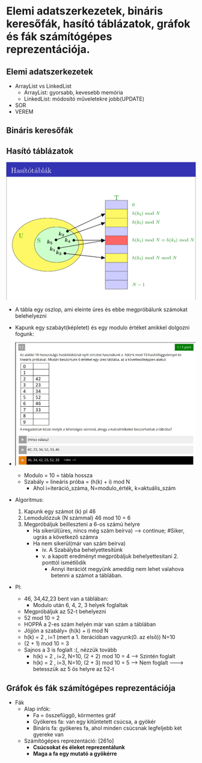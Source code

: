 # Elemi adatszerkezetek, bináris keresőfák, hasító táblázatok, gráfok és fák számítógépes reprezentációja.

## Elemi adatszerkezetek
- ArrayList vs LinkedList
  - ArrayList: gyorsabb, kevesebb memória
  - LinkedList: módosító műveletekre jobb(UPDATE)
- SOR
- VEREM

## Bináris keresőfák

## Hasító táblázatok
![img.png](img.png)
- A tábla egy oszlop, ami eleinte üres és ebbe megpróbálunk számokat belehelyezni
- Kapunk egy szabáyt(képletet) és egy modulo értéket amikkel dolgozni fogunk:
- ![img_1.png](img_1.png)
  - Modulo = 10 = tábla hossza
  - Szabály = lineáris próba = (h(k) + i) mod N
    - Ahol i=iteráció_száma, N=modulo_érték, k=aktuális_szám
  
- Algoritmus:
  1. Kapunk egy számot (k) pl 46
  2. Lemodulózzuk (N számmal) 46 mod 10 = 6
  3. Megpróbáljuk beilleszteni a 6-os számú helyre
     - Ha sikerül(üres, nincs még szám beírva) --> continue; #Siker, ugrás a következő számra
     - Ha nem sikerül(már van szám beírva)
       - iv. A Szabályba behelyettesítünk
       - v. a kapott eredményt megpróbáljuk behelyettesítani 2. ponttól ismétlődik
         - Annyi iterációt megyünk ameddig nem lehet valahova betenni a számot a táblában.
  
- Pl:
  - 46, 34,42,23 bent van a táblában:
    - Modulo után 6, 4, 2, 3 helyek foglaltak
  - Megpróbáljuk az 52-t behelyezni
  - 52 mod 10 = 2
  - HOPPÁ a 2-es szám helyén már van szám a táblában
  - Jöjjön a szabály= (h(k) + i) mod N
  - h(k) = 2 , i=1 (mert a 1. iterációban vagyunk(0. az első)) N=10
  - (2 + 1) mod 10 = 3
  - Sajnos a 3 is foglalt :(, nézzük tovább
    - h(k) = 2 , i=2, N=10, (2 + 2) mod 10 = 4 --> Szintén foglalt
    - h(k) = 2 , i=3, N=10, (2 + 3) mod 10 = 5 --> Nem foglalt ---> betesszük az 5 ös helyre az 52-t

## Gráfok és fák számítógépes reprezentációja
- Fák
  - Alap infók: 
    - Fa = összefüggő, körmentes gráf
    - Gyökeres fa: van egy kitűntetett
      csúcsa, a gyökér
    - Bináris fa: gyökeres fa, ahol minden
      csúcsnak legfeljebb két gyereke van
  - Számítógépes reprezentáció: [261o]
    - **Csúcsokat és éleket reprezentálunk**
    - **Maga a fa egy mutató a gyökérre**